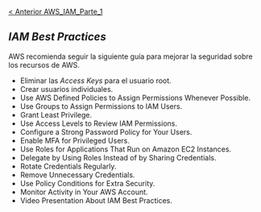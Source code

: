 
[< Anterior AWS_IAM_Parte_1](https://github.com/conapps/conapps-iot/blob/master/AWS%20Cloud/IAM/AWS_IAM_Parte_1.md)

## _IAM Best Practices_

AWS recomienda seguir la siguiente guía para mejorar la seguridad sobre los recursos de AWS.

* Eliminar las _Access Keys_ para el usuario root.
* Crear usuarios individuales.
* Use AWS Defined Policies to Assign Permissions Whenever Possible.
* Use Groups to Assign Permissions to IAM Users.
* Grant Least Privilege.
* Use Access Levels to Review IAM Permissions.
* Configure a Strong Password Policy for Your Users.
* Enable MFA for Privileged Users.
* Use Roles for Applications That Run on Amazon EC2 Instances.
* Delegate by Using Roles Instead of by Sharing Credentials.
* Rotate Credentials Regularly.
* Remove Unnecessary Credentials.
* Use Policy Conditions for Extra Security.
* Monitor Activity in Your AWS Account.
* Video Presentation About IAM Best Practices.